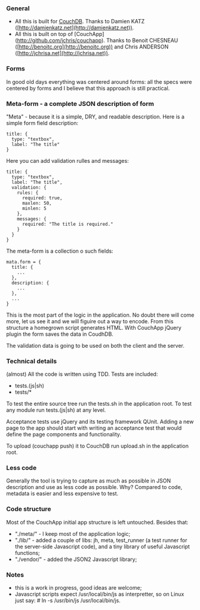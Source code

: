 ### General ###

- All this is built for [CouchDB](http://couchdb.org).
  Thanks to Damien KATZ ([http://damienkatz.net](http://damienkatz.net)).
- All this is built on top of [CouchApp] (http://github.com/jchris/couchapp).
  Thanks to Benoit CHESNEAU ([http://benoitc.org](http://benoitc.org))
  and  Chris ANDERSON ([http://jchrisa.net](http://jchrisa.net)).


### Forms ###

In good old days everything was centered around forms: all the specs were
centered by forms and I believe that this approach is still practical.


### Meta-form - a complete JSON description of form ###

"Meta" - because it is a simple, DRY, and readable description.
Here is a simple form field description:

    title: {
      type: "textbox",
      label: "The title"
    }

Here you can add validation rulles and messages:

    title: {
      type: "textbox",
      label: "The title",
      validation: {
        rules: {
          required: true,
          maxlen: 50, 
          minlen: 5
        },  
        messages: {
          required: "The title is required."
        }   
      }   
    }

The meta-form is a collection o such fields:

    mata.form = {
      title: {
        ...
      },
      description: {
        ...
      },
      ...
    }

This is the most part of the logic in the application. No doubt there will
come more, let us see it and we will figuire out a way to encode.
From this structure a homegrown script generates HTML.
With CouchApp jQuery plugin the form saves the data in CoudhDB.

The validation data is going to be used on both the client and the server.


### Technical details ###

(almost) All the code is written using TDD. Tests are included:

- tests.(js|sh)
- tests/*

To test the entire source tree run the tests.sh in the application root.
To test any module run tests.(js|sh) at any level.

Acceptance tests use jQuery and its testing framework QUnit.
Adding a new page to the app should start with writing an acceptance test
that would define the page components and functionality.

To upload (couchapp push) it to CouchDB run upload.sh in the application root.


### Less code ###

Generally the tool is trying to capture as much as possible in JSON description
and use as less code as possible. Why? Compared to code, metadata is easier and
less expensive to test.


### Code structure ###

Most of the CouchApp initial app structure is left untouched. Besides that:

- "./meta/" - I keep most of the application logic;
- "./lib/" - added a couple of libs: jh, meta, test_runner (a test runner for
  the server-side Javascript code), and a tiny library of
  useful Javascript functions;
- "./vendor/" - added the JSON2 Javascript library;


### Notes ###

- this is a work in progress, good ideas are welcome;
- Javascript scripts expect /usr/local/bin/js as interpretter, so
  on Linux just say: # ln -s /usr/bin/js /usr/local/bin/js.
